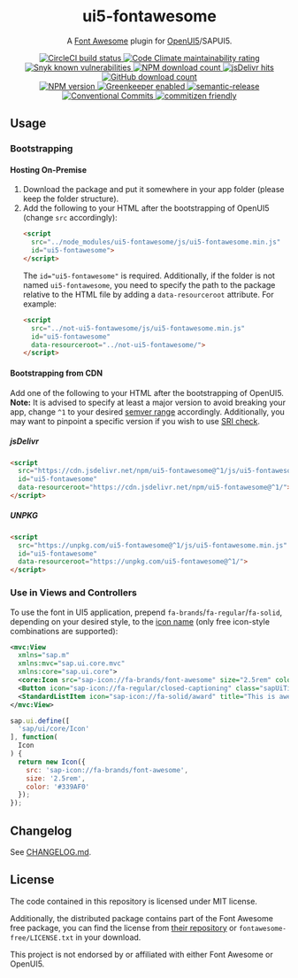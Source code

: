 <h1 align="center" style="border-bottom: none;">ui5-fontawesome</h1>
<p align="center">A <a href="https://fontawesome.com/">Font Awesome</a> plugin for <a href="https://openui5.org/">OpenUI5</a>/SAPUI5.</p>
<p align="center">
    <a href="https://circleci.com/gh/zypA13510/ui5-fontawesome">
        <img alt="CircleCI build status" src="https://img.shields.io/circleci/project/github/zypA13510/ui5-fontawesome/master.svg?logo=CircleCI&style=flat-square">
    </a>
    <a href="https://codeclimate.com/github/zypA13510/ui5-fontawesome/maintainability">
        <img alt="Code Climate maintainability rating" src="https://img.shields.io/codeclimate/maintainability/zypA13510/ui5-fontawesome.svg?logo=Code-Climate&style=flat-square">
    </a>
    <a href="https://snyk.io/test/npm/ui5-fontawesome">
        <img alt="Snyk known vulnerabilities" src="https://img.shields.io/snyk/vulnerabilities/npm/ui5-fontawesome.svg?logo=Snyk&style=flat-square">
    </a>
    <a href="https://www.npmjs.com/package/ui5-fontawesome">
        <img alt="NPM download count" src="https://img.shields.io/npm/dm/ui5-fontawesome.svg?logo=npm&style=flat-square">
    </a>
    <a href="https://www.jsdelivr.com/package/npm/ui5-fontawesome">
        <img alt="jsDelivr hits" src="https://img.shields.io/jsdelivr/npm/hm/ui5-fontawesome.svg?logo=jsdelivr&style=flat-square">
    </a>
    <a href="https://github.com/zypA13510/ui5-fontawesome/releases">
        <img alt="GitHub download count" src="https://img.shields.io/github/downloads/zypA13510/ui5-fontawesome/total.svg?logo=GitHub&style=flat-square">
    </a>
    <br>
    <a href="https://www.npmjs.com/package/ui5-fontawesome">
        <img alt="NPM version" src="https://img.shields.io/npm/v/ui5-fontawesome.svg?logo=npm&style=flat-square">
    </a>
    <a href="https://greenkeeper.io/">
        <img alt="Greenkeeper enabled" src="https://img.shields.io/badge/Greenkeeper-enabled-brightgreen.svg?logo=Greenkeeper&style=flat-square">
    </a>
    <a href="https://github.com/semantic-release/semantic-release">
        <img alt="semantic-release" src="https://img.shields.io/badge/%20%20%F0%9F%93%A6%F0%9F%9A%80-semantic--release-e10079.svg?style=flat-square">
    </a>
    <a href="https://conventionalcommits.org/">
        <img alt="Conventional Commits" src="https://img.shields.io/badge/Conventional%20Commits-1.0.0-yellow.svg?style=flat-square">
    </a>
    <a href="http://commitizen.github.io/cz-cli/">
        <img alt="commitizen friendly" src="https://img.shields.io/badge/commitizen-friendly-brightgreen.svg?style=flat-square">
    </a>
</p>


## Usage
### Bootstrapping
#### Hosting On-Premise
1. Download the package and put it somewhere in your app folder (please keep the folder structure).
2. Add the following to your HTML after the bootstrapping of OpenUI5 (change `src` accordingly):
    ```HTML
    <script
      src="../node_modules/ui5-fontawesome/js/ui5-fontawesome.min.js"
      id="ui5-fontawesome">
    </script>
    ```
    The `id="ui5-fontawesome"` is required. Additionally, if the folder is not named `ui5-fontawesome`, you need to specify the path to the package relative to the HTML file by adding a `data-resourceroot` attribute. For example:
    ```HTML
    <script
      src="../not-ui5-fontawesome/js/ui5-fontawesome.min.js"
      id="ui5-fontawesome"
      data-resourceroot="../not-ui5-fontawesome/">
    </script>
    ```
#### Bootstrapping from CDN
Add one of the following to your HTML after the bootstrapping of OpenUI5. **Note:** It is advised to specify at least a major version to avoid breaking your app, change `^1` to your desired [semver range](https://docs.npmjs.com/misc/semver#ranges) accordingly. Additionally, you may want to pinpoint a specific version if you wish to use [SRI check](https://developer.mozilla.org/en-US/docs/Web/Security/Subresource_Integrity).
##### jsDelivr
```HTML
<script
  src="https://cdn.jsdelivr.net/npm/ui5-fontawesome@^1/js/ui5-fontawesome.min.js"
  id="ui5-fontawesome"
  data-resourceroot="https://cdn.jsdelivr.net/npm/ui5-fontawesome@^1/">
</script>
```
##### UNPKG
```HTML
<script
  src="https://unpkg.com/ui5-fontawesome@^1/js/ui5-fontawesome.min.js"
  id="ui5-fontawesome"
  data-resourceroot="https://unpkg.com/ui5-fontawesome@^1/">
</script>
```
### Use in Views and Controllers
To use the font in UI5 application, prepend `fa-brands`/`fa-regular`/`fa-solid`, depending on your desired style, to the [icon name](https://fontawesome.com/icons) (only free icon-style combinations are supported):
```XML
<mvc:View
  xmlns="sap.m"
  xmlns:mvc="sap.ui.core.mvc"
  xmlns:core="sap.ui.core">
  <core:Icon src="sap-icon://fa-brands/font-awesome" size="2.5rem" color="#339AF0" class="sapUiTinyMargin"/>
  <Button icon="sap-icon://fa-regular/closed-captioning" class="sapUiTinyMargin"/>
  <StandardListItem icon="sap-icon://fa-solid/award" title="This is awesome."/>
</mvc:View>
```
```JavaScript
sap.ui.define([
  'sap/ui/core/Icon'
], function(
  Icon
) {
  return new Icon({
    src: 'sap-icon://fa-brands/font-awesome',
    size: '2.5rem',
    color: '#339AF0'
  });
});
```

## Changelog
See [CHANGELOG.md](CHANGELOG.md).

## License
The code contained in this repository is licensed under MIT license.

Additionally, the distributed package contains part of the Font Awesome free package, you can find the license from [their repository](https://github.com/FortAwesome/Font-Awesome/blob/master/LICENSE.txt) or `fontawesome-free/LICENSE.txt` in your download.

This project is not endorsed by or affiliated with either Font Awesome or OpenUI5.
